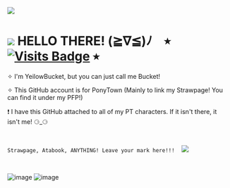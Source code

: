 ![](https://github.com/YeilowBucket/_/blob/main/rainbowscrolldivider.gif)
 
# ![](https://github.com/YeilowBucket/_/blob/main/ffrsUGx.gif) HELLO THERE! (≧∇≦)ﾉ‎ ‎ ‎ ‎  ⭒ [![Visits Badge](https://badges.pufler.dev/visits/{yeilowbucket}/{repo})](https://badges.pufler.dev) ⭒ 

 ✧ I'm YeilowBucket, but you can just call me Bucket! 

 ✧ This GitHub account is for PonyTown (Mainly to link my Strawpage! You can find it under my PFP!)

❗ I have this GitHub attached to all of my PT characters. If it isn't there, it isn't me!  ⚆_⚆

 ‎ ‎ ‎ ‎
 ‎ ‎ ‎ ‎


` Strawpage, Atabook, ANYTHING! Leave your mark here!!! `  ‎ ‎ ‎ ‎     ![](https://github.com/YeilowBucket/_/blob/main/sxpn4n.gif)

 ‎ ‎
 ‎ 
   ‎  ‎ ‎   ‎‎

![image](https://github.com/user-attachments/assets/8581ee00-73b7-49e2-a1f3-06986a9f2b5d) ![image](https://github.com/user-attachments/assets/9df0de11-1707-4331-9439-57a9dd355da4)


 
<!---
YeilowBucket/YeilowBucket is a ✨ special ✨ repository because its `README.md` (this file) appears on your GitHub profile.
You can click the Preview link to take a look at your changes.
--->
